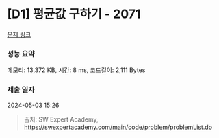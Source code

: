# [D1] 평균값 구하기 - 2071 

[문제 링크](https://swexpertacademy.com/main/code/problem/problemDetail.do?contestProbId=AV5QRnJqA5cDFAUq) 

### 성능 요약

메모리: 13,372 KB, 시간: 8 ms, 코드길이: 2,111 Bytes

### 제출 일자

2024-05-03 15:26



> 출처: SW Expert Academy, https://swexpertacademy.com/main/code/problem/problemList.do